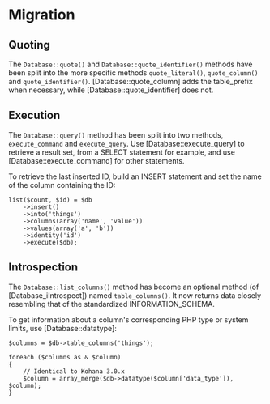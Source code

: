 
# Migration


## Quoting

The `Database::quote()` and `Database::quote_identifier()` methods have been split into the more
specific methods `quote_literal()`, `quote_column()` and `quote_identifier()`.
[Database::quote_column] adds the table_prefix when necessary, while [Database::quote_identifier]
does not.


## Execution

The `Database::query()` method has been split into two methods, `execute_command` and
`execute_query`. Use [Database::execute_query] to retrieve a result set, from a SELECT statement for
example, and use [Database::execute_command] for other statements.

To retrieve the last inserted ID, build an INSERT statement and set the name of the column
containing the ID:

    list($count, $id) = $db
        ->insert()
        ->into('things')
        ->columns(array('name', 'value'))
        ->values(array('a', 'b'))
        ->identity('id')
        ->execute($db);


## Introspection

The `Database::list_columns()` method has become an optional method (of [Database_iIntrospect])
named `table_columns()`. It now returns data closely resembling that of the standardized
INFORMATION_SCHEMA.

To get information about a column's corresponding PHP type or system limits, use
[Database::datatype]:

    $columns = $db->table_columns('things');

    foreach ($columns as & $column)
    {
        // Identical to Kohana 3.0.x
        $column = array_merge($db->datatype($column['data_type']), $column);
    }
